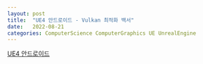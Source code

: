 ```yaml
---
layout: post
title:  "UE4 안드로이드 - Vulkan 최적화 백서"
date:   2022-08-21
categories: ComputerScience ComputerGraphics UE UnrealEngine
---         
```

                    
[UE4 안드로이드](https://d3unf4s5rp9dfh.cloudfront.net/GameDev_doc/Unreal_Summit_2019-GameDev.pdf)                     
